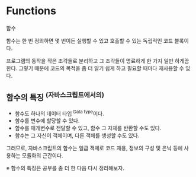 # Functions

<p class="sub-title">함수</p>

함수는 한 번 정의하면 몇 번이든 실행할 수 있고 호출할 수 있는 독립적인 코드 블록이다.
 
프로그램의 동작을 작은 조각들로 분리하고 그 조각들이 명료하게 한 가지 일만 하게끔 한다. 그렇기 때문에 코드의 목적을 좀 더 알기 쉽게 하고 필요할 때마다 재사용할 수 있다.  

## 함수의 특징 <sup>(자바스크립트에서의)</sup>

* 함수도 하나의 데이터 타입 <sup>Data type</sup>이다.
* 함수를 변수에 할당할 수 있다.
* 함수를 매개변수로 전달할 수 있고, 함수 그 자체를 반환할 수도 있다.
* 함수는 그 자신이 객체이며, 다른 객체를 생성할 수도 있다.

그러므로, 자바스크립트의 함수는 일급 객체로 코드 재용, 정보의 구성 및 은닉 등에 사용하는 모듈화의 근간이다.

※ 함수의 특징은 공부를 좀 더 한 다음 다시 정리해보자.





<!--


http://insanehong.kr/post/javascript-function/

http://meetup.toast.com/posts/118

https://joshua1988.github.io/web-development/javascript/function-expressions-vs-declarations/



-->
